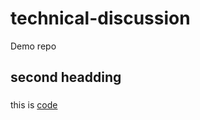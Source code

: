 # technical-discussion

Demo repo

## second headding


###
this is [code](https://gist.github.com/MarthaChacko/0a7318106f6ace8c473433422d776b1d)
